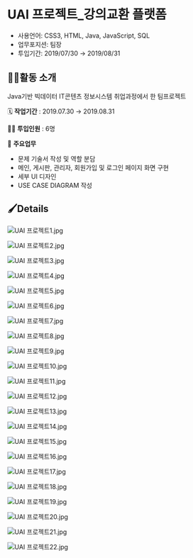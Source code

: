 # UAI 프로젝트_강의교환 플랫폼

- 사용언어: CSS3, HTML, Java, JavaScript, SQL
- 업무포지션: 팀장
- 투입기간: 2019/07/30 → 2019/08/31

## 👩‍🏫활동 소개

Java기반 빅데이터 IT콘텐츠 정보시스템 취업과정에서 한 팀프로젝트

🗓️ **작업기간** : 2019.07.30 → 2019.08.31

👨‍💻 **투입인원** : 6명

📒 **주요업무** 

- 문제 기술서 작성 및 역할 분담
- 메인, 게시판, 관리자, 회원가입 및 로그인 페이지 화면 구현
- 세부 UI 디자인
- USE CASE DIAGRAM 작성

## 🖌️Details

![UAI 프로젝트1.jpg](UAI/1.jpg)

![UAI 프로젝트2.jpg](UAI/2.jpg)

![UAI 프로젝트3.jpg](UAI/3.jpg)

![UAI 프로젝트4.jpg](UAI/4.jpg)

![UAI 프로젝트5.jpg](UAI/5.jpg)

![UAI 프로젝트6.jpg](UAI/6.jpg)

![UAI 프로젝트7.jpg](UAI/7.jpg)

![UAI 프로젝트8.jpg](UAI/8.jpg)

![UAI 프로젝트9.jpg](UAI/9.jpg)

![UAI 프로젝트10.jpg](UAI/10.jpg)

![UAI 프로젝트11.jpg](UAI/11.jpg)

![UAI 프로젝트12.jpg](UAI/12.jpg)

![UAI 프로젝트13.jpg](UAI/13.jpg)

![UAI 프로젝트14.jpg](UAI/14.jpg)

![UAI 프로젝트15.jpg](UAI/15.jpg)

![UAI 프로젝트16.jpg](UAI/16.jpg)

![UAI 프로젝트17.jpg](UAI/17.jpg)

![UAI 프로젝트18.jpg](UAI/18.jpg)

![UAI 프로젝트19.jpg](UAI/19.jpg)

![UAI 프로젝트20.jpg](UAI/20.jpg)

![UAI 프로젝트21.jpg](UAI/21.jpg)

![UAI 프로젝트22.jpg](UAI/22.jpg)

